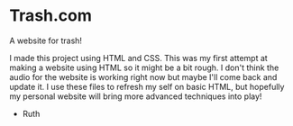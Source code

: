 # Trash.com
A website for trash!

I made this project using HTML and CSS. This was my first attempt at making a website using HTML so it might be a bit rough. 
I don't think the audio for the website is working right now but maybe I'll come back and update it. I use these files to refresh my self on basic HTML,
but hopefully my personal website will bring more advanced techniques into play!
- Ruth
